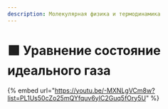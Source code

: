 ```yaml
---
description: Молекулярная физика и термодинамика
---
```


# 🟩 Уравнение состояние идеального газа

{% embed url="https://youtu.be/-MXNLgVCm8w?list=PL1Us50cZo25mQYfquv6yIC2Guq5fOry5U" %}
